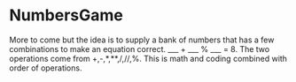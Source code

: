 # NumbersGame
More to come but the idea is to supply a bank of numbers that has a few combinations to make an equation correct.
___ + ___ % ___ = 8.  The two operations come from +,-,*,**,/,//,%.  This is math and coding combined with order of operations.

